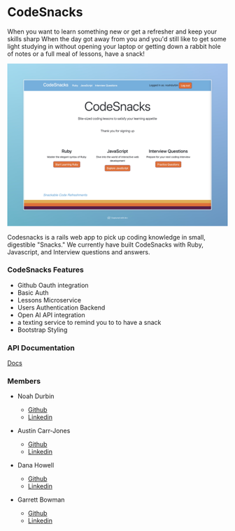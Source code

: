 # CodeSnacks

When you want to learn something new or get a refresher and keep your skills sharp
When the day got away from you and you'd still like to get some light studying in without opening your laptop or getting down a rabbit hole of notes or a full meal of lessons, have a snack!

![Home Page](https://github.com/CodingOnTheJohn/.github/blob/main/profile/ConsultancyFe.jpeg)

Codesnacks is a rails web app to pick up coding knowledge in small, digestible "Snacks." We currently have built CodeSnacks with Ruby, Javascript, and Interview questions and answers.

### CodeSnacks Features 
- Github Oauth integration
- Basic Auth
- Lessons Microservice
- Users Authentication Backend
- Open AI API integration
- a texting service to remind you to to have a snack
- Bootstrap Styling

### API Documentation
[Docs](https://bump.sh/codesnacks/hub/codesnacks)

### Members
- Noah Durbin
  - [Github](https://github.com/noahdurbin)
  - [Linkedin](https://www.linkedin.com/in/noahdurbin/)

- Austin Carr-Jones
  - [Github](https://github.com/austincarrjones)
  - [Linkedin](https://www.linkedin.com/in/austin-carr-jones/)

- Dana Howell
  - [Github](https://github.com/DHowell1150)
  - [Linkedin](https://www.linkedin.com/in/dana-l-howell/)

- Garrett Bowman
  - [Github](https://github.com/GBowman1)
  - [Linkedin](https://www.linkedin.com/in/gbowman3/)
